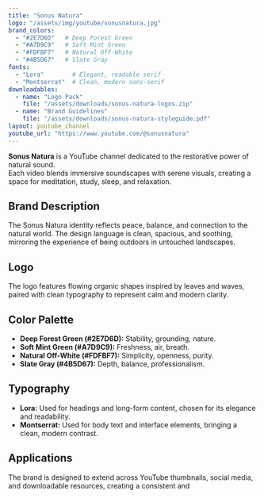 ```yaml
---
title: "Sonus Natura"
logo: "/assets/img/youtube/sonusnatura.jpg"
brand_colors:
  - "#2E7D6D"   # Deep Forest Green
  - "#A7D9C9"   # Soft Mint Green
  - "#FDFBF7"   # Natural Off-White
  - "#4B5D67"   # Slate Gray
fonts:
  - "Lora"        # Elegant, readable serif
  - "Montserrat"  # Clean, modern sans-serif
downloadables:
  - name: "Logo Pack"
    file: "/assets/downloads/sonus-natura-logos.zip"
  - name: "Brand Guidelines"
    file: "/assets/downloads/sonus-natura-styleguide.pdf"
layout: youtube_channel
youtube_url: "https://www.youtube.com/@sonusnatura"
---
```


**Sonus Natura** is a YouTube channel dedicated to the restorative power of natural sound.  
Each video blends immersive soundscapes with serene visuals, creating a space for meditation, study, sleep, and relaxation.

## Brand Description
The Sonus Natura identity reflects peace, balance, and connection to the natural world. The design language is clean, spacious, and soothing, mirroring the experience of being outdoors in untouched landscapes.

## Logo
The logo features flowing organic shapes inspired by leaves and waves, paired with clean typography to represent calm and modern clarity.

## Color Palette
- **Deep Forest Green (#2E7D6D):** Stability, grounding, nature.  
- **Soft Mint Green (#A7D9C9):** Freshness, air, breath.  
- **Natural Off-White (#FDFBF7):** Simplicity, openness, purity.  
- **Slate Gray (#4B5D67):** Depth, balance, professionalism.  

## Typography
- **Lora:** Used for headings and long-form content, chosen for its elegance and readability.  
- **Montserrat:** Used for body text and interface elements, bringing a clean, modern contrast.  

## Applications
The brand is designed to extend across YouTube thumbnails, social media, and downloadable resources, creating a consistent and
